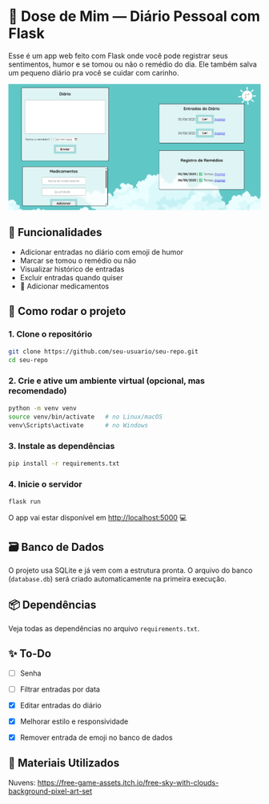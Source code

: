 # 💊 Dose de Mim — Diário Pessoal com Flask

Esse é um app web feito com Flask onde você pode registrar seus sentimentos, humor e se tomou ou não o remédio do dia. Ele também salva um pequeno diário pra você se cuidar com carinho.

![Screenshot do Projeto](img.png)

## 🌟 Funcionalidades

- Adicionar entradas no diário com emoji de humor
- Marcar se tomou o remédio ou não
- Visualizar histórico de entradas
- Excluir entradas quando quiser
- 💊 Adicionar medicamentos

## 🚀 Como rodar o projeto

### 1. Clone o repositório

```bash
git clone https://github.com/seu-usuario/seu-repo.git
cd seu-repo
````

### 2. Crie e ative um ambiente virtual (opcional, mas recomendado)

```bash
python -m venv venv
source venv/bin/activate   # no Linux/macOS
venv\Scripts\activate      # no Windows
```

### 3. Instale as dependências

```bash
pip install -r requirements.txt
```

### 4. Inicie o servidor

```bash
flask run
```

O app vai estar disponível em [http://localhost:5000](http://localhost:5000) 💻

## 🗃️ Banco de Dados

O projeto usa SQLite e já vem com a estrutura pronta. O arquivo do banco (`database.db`) será criado automaticamente na primeira execução.

## 📦 Dependências

Veja todas as dependências no arquivo `requirements.txt`.

## ✨ To-Do

* [ ] Senha
* [ ] Filtrar entradas por data
* [x] Editar entradas do diário
* [x] Melhorar estilo e responsividade
* [x] Remover entrada de emoji no banco de dados



## 🎨 Materiais Utilizados

Nuvens: https://free-game-assets.itch.io/free-sky-with-clouds-background-pixel-art-set

